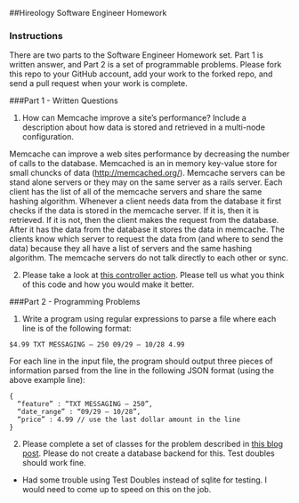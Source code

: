 ##Hireology Software Engineer Homework

### Instructions

There are two parts to the Software Engineer Homework set. Part 1 is written answer, and Part 2 is a set of programmable problems. Please fork this repo to your GitHub account, add your work to the forked repo, and send a pull request when your work is complete.

###Part 1 - Written Questions

1. How can Memcache improve a site’s performance? Include a description about how data is stored and retrieved in a multi-node configuration.

Memcache can improve a web sites performance by decreasing the number of calls to the database. Memcached is an in memory key-value store for small chuncks of data (http://memcached.org/). Memcache servers can be stand alone servers or they may on the same server as a rails server. Each client has the list of all of the memcache servers and share the same hashing algorithm. Whenever a client needs data from the database it first checks if the data is stored in the memcache server. If it is, then it is retrieved. If it is not, then the client makes the request from the database. After it has the data from the database it stores the data in memcache. The clients know which server to request the data from (and where to send the data) because they all have a list of servers and the same hashing algorithm. The memcache servers do not talk directly to each other or sync.


2. Please take a look at [this controller action](https://github.com/Hireology/homework/blob/master/some_controller.rb). Please tell us what you think of this code and how you would make it better.

###Part 2 - Programming Problems

1) Write a program using regular expressions to parse a file where each line is of the following format:

`$4.99 TXT MESSAGING – 250 09/29 – 10/28 4.99`

For each line in the input file, the program should output three pieces of information parsed from the line in the following JSON format (using the above example line):

```
{
  “feature” : “TXT MESSAGING – 250”,
  “date_range” : “09/29 – 10/28”,
  “price” : 4.99 // use the last dollar amount in the line
}
```

2) Please complete a set of classes for the problem described in [this blog post](http://www.adomokos.com/2012/10/the-organizations-users-roles-kata.html). Please do not create a database backend for this. Test doubles should work fine.

- Had some trouble using Test Doubles instead of sqlite for testing. I would need to come up to speed on this on the job.
